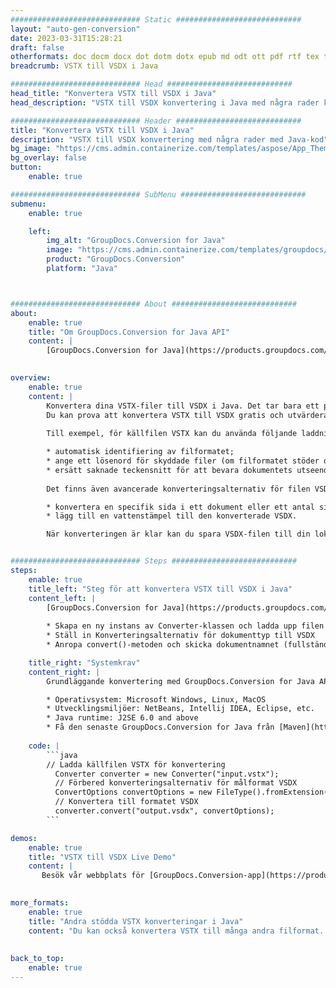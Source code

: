```yaml
---
############################# Static ############################
layout: "auto-gen-conversion"
date: 2023-03-31T15:28:21
draft: false
otherformats: doc docm docx dot dotm dotx epub md odt ott pdf rtf tex txt vdx vsdm vsdx vssm vssx vstm vstx vsx vtx xps
breadcrumb: VSTX till VSDX i Java

############################# Head ############################
head_title: "Konvertera VSTX till VSDX i Java"
head_description: "VSTX till VSDX konvertering i Java med några rader kod. Konvertera över 160 filformat med hjälp av GroupDocs dokumentkonverterings-API för Java"

############################# Header ############################
title: "Konvertera VSTX till VSDX i Java"
description: "VSTX till VSDX konvertering med några rader med Java-kod"
bg_image: "https://cms.admin.containerize.com/templates/aspose/App_Themes/V3/images/bg/header1.png"
bg_overlay: false
button:
    enable: true

############################# SubMenu ############################
submenu:
    enable: true

    left:
        img_alt: "GroupDocs.Conversion for Java"
        image: "https://cms.admin.containerize.com/templates/groupdocs/images/product-logos/90x90-noborder/groupdocs-conversion-java.png"
        product: "GroupDocs.Conversion"
        platform: "Java"



############################# About ############################
about:
    enable: true
    title: "Om GroupDocs.Conversion for Java API"
    content: |
        [GroupDocs.Conversion for Java](https://products.groupdocs.com/conversion/java/) är ett avancerat filformatkonverterings-API för konvertering mellan populära bild- och dokumentformat som Microsoft Office, OpenDocument, PDF, HTML, e-post, CAD. och mycket mer med bara några rader kod. Det inbyggda API:t upptäcker automatiskt formaten för originaldokumenten och erbjuder många alternativ för att anpassa de konverterade dokumenten. Tillsammans med funktionen att extrahera information från ett dokument, stöder den också cachelagring av konverteringsresultaten till den lokala disken som standard. Men alla typer av cachelagring kan stödjas genom att implementera lämpliga gränssnitt - Amazon S3, Dropbox, Google Drive, Windows Azure, Reddis eller andra.
    

overview:
    enable: true
    content: |
        Konvertera dina VSTX-filer till VSDX i Java. Det tar bara ett par rader med Java-kod på valfri plattform, som Windows, Linux, macOS.
        Du kan prova att konvertera VSTX till VSDX gratis och utvärdera kvaliteten på konverteringsresultaten. Tillsammans med enkla filkonverteringsskript kan du prova mer sofistikerade alternativ för att ladda källfilen VSTX och lagra VSDX-utdata. 
        
        Till exempel, för källfilen VSTX kan du använda följande laddningsalternativ:

        * automatisk identifiering av filformatet;
        * ange ett lösenord för skyddade filer (om filformatet stöder det);
        * ersätt saknade teckensnitt för att bevara dokumentets utseende.
        
        Det finns även avancerade konverteringsalternativ för filen VSDX:

        * konvertera en specifik sida i ett dokument eller ett antal sidor;
        * lägg till en vattenstämpel till den konverterade VSDX.

        När konverteringen är klar kan du spara VSDX-filen till din lokala filsökväg eller till tredje parts lagring såsom FTP, Amazon S3, Google Drive, Dropbox etc. Observera - för att konvertera VSTX till VSDX behöver du inte installera någon ytterligare programvara, såsom MS Office, Open Office, Adobe Acrobat Reader etc.


############################# Steps ############################
steps:
    enable: true
    title_left: "Steg för att konvertera VSTX till VSDX i Java"
    content_left: |
        [GroupDocs.Conversion for Java](https://products.groupdocs.com/conversion/java/) låter utvecklare enkelt konvertera VSTX fil till VSDX med några rader kod.
        
        * Skapa en ny instans av Converter-klassen och ladda upp filen VSTX med den fullständiga sökvägen
        * Ställ in Konverteringsalternativ för dokumenttyp till VSDX
        * Anropa convert()-metoden och skicka dokumentnamnet (fullständig sökväg) och formatet (VSDX) som en parameter

    title_right: "Systemkrav"
    content_right: |
        Grundläggande konvertering med GroupDocs.Conversion for Java API kan göras med bara några rader kod. Våra API:er stöds på alla större plattformar och operativsystem. Innan du kör koden nedan, se till att du har följande förutsättningar installerade på ditt system.

        * Operativsystem: Microsoft Windows, Linux, MacOS
        * Utvecklingsmiljöer: NetBeans, Intellij IDEA, Eclipse, etc.
        * Java runtime: J2SE 6.0 and above
        * Få den senaste GroupDocs.Conversion for Java från [Maven](https://repository.groupdocs.com/webapp/#/artifacts/browse/tree/General/repo/com/groupdocs/groupdocs-conversion)
         
    code: |
        ```java    
        // Ladda källfilen VSTX för konvertering
          Converter converter = new Converter("input.vstx");
          // Förbered konverteringsalternativ för målformat VSDX
          ConvertOptions convertOptions = new FileType().fromExtension("vsdx").getConvertOptions();
          // Konvertera till formatet VSDX
          converter.convert("output.vsdx", convertOptions);
        ```

demos:
    enable: true
    title: "VSTX till VSDX Live Demo"
    content: |
       Besök vår webbplats för [GroupDocs.Conversion-app](https://products.groupdocs.app/conversion/family) och försök konvertera VSTX till VSDX nu. Den kostnadsfria demon har följande fördelar
          

more_formats:
    enable: true
    title: "Andra stödda VSTX konverteringar i Java"
    content: "Du kan också konvertera VSTX till många andra filformat. Se listan nedan."
       
       
back_to_top:
    enable: true
---
```

